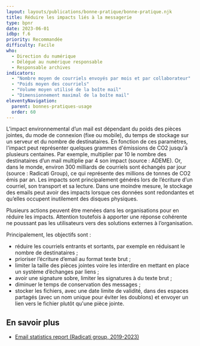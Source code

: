 ```yaml
---
layout: layouts/publications/bonne-pratique/bonne-pratique.njk
title: Réduire les impacts liés à la messagerie
type: bpnr
date: 2023-06-01
idbp: f.6
priority: Recommandée
difficulty: Facile
who:
  - Direction du numérique
  - Délégué au numérique responsable
  - Responsable archives
indicators:
  - "Nombre moyen de courriels envoyés par mois et par collaborateur"
  - "Poids moyen des courriels"
  - "Volume moyen utilisé de la boîte mail"
  - "Dimensionnement maximal de la boîte mail"
eleventyNavigation:
  parent: bonnes-pratiques-usage
  order: 60
---
```


L’impact environnemental d’un mail est dépendant du poids des pièces jointes, du mode de connexion (fixe ou mobile), du temps de stockage sur un serveur et du nombre de destinataires. En fonction de ces paramètres, l'impact peut représenter quelques grammes d'émissions de CO2 jusqu'à plusieurs centaines. Par exemple, multiplier par 10 le nombre des destinataires d’un mail multiplie par 4 son impact (source : ADEME). Or, dans le monde, environ 300 milliards de courriels sont échangés par jour (source : Radicati Group), ce qui représente des millions de tonnes de CO2 émis par an. Les impacts sont principalement générés lors de l’écriture d’un courriel, son transport et sa lecture. Dans une moindre mesure, le stockage des emails peut avoir des impacts lorsque ces données sont redondantes et qu’elles occupent inutilement des disques physiques.

Plusieurs actions peuvent être menées dans les organisations pour en réduire les impacts. Attention toutefois à apporter une réponse cohérente ne poussant pas les utilisateurs vers des solutions externes à l’organisation.

Principalement, les objectifs sont :

* réduire les courriels entrants et sortants, par exemple en réduisant le nombre de destinataires ;
* prioriser l’écriture d’email au format texte brut ;
* limiter la taille des pièces jointes voire les interdire en mettant en place un système d’échanges par liens ;
* avoir une signature sobre, limiter les signatures à du texte brut ;
* diminuer le temps de conservation des messages ;
* stocker les fichiers, avec une date limite de validité, dans des espaces partagés (avec un nom unique pour éviter les doublons) et envoyer un lien vers le fichier plutôt qu'une pièce jointe.

## En savoir plus

* [Email statistics report (Radicati group, 2019-2023)](https://www.radicati.com/wp/wp-content/uploads/2018/12/Email-Statistics-Report-2019-2023-Executive-Summary.pdf)
